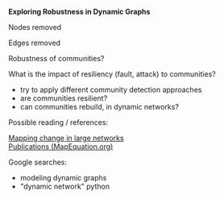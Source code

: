 **Exploring Robustness in Dynamic Graphs**

Nodes removed

Edges removed

Robustness of communities?

What is the impact of resiliency (fault, attack) to communities?
- try to apply different community detection approaches
- are communities resilient?
- can communities rebuild, in dynamic networks?


Possible reading / references:

[Mapping change in large networks](http://www.mapequation.org/assets/publications/PLoSONE2010Rosvall.pdf)<br>
[Publications (MapEquation.org)](http://www.mapequation.org/publications.html)


Google searches:
- modeling dynamic graphs
- "dynamic network" python
